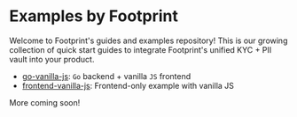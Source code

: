 # Examples by Footprint
Welcome to Footprint's guides and examples repository! This is our growing collection of quick start guides to integrate Footprint's unified KYC + PII vault into your product.

- [go-vanilla-js](go-vanilla-js/README.md): `Go` backend +  vanilla `JS` frontend
- [frontend-vanilla-js](frontend-vanilla-js/README.md): Frontend-only example with vanilla JS

More coming soon!